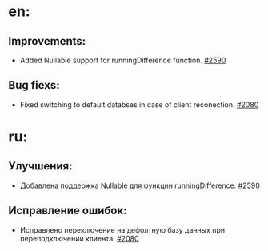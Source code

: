 # en:

## Improvements:
* Added Nullable support for runningDifference function. [#2590](https://github.com/yandex/ClickHouse/issues/2590)

## Bug fiexs:
* Fixed switching to default databses in case of client reconection. [#2080](https://github.com/yandex/ClickHouse/issues/2580)

# ru:

## Улучшения:
* Добавлена поддержка Nullable для функции runningDifference. [#2590](https://github.com/yandex/ClickHouse/issues/2590)

## Исправление ошибок:
* Исправлено переключение на дефолтную базу данных при переподключении клиента. [#2080](https://github.com/yandex/ClickHouse/issues/2580)
